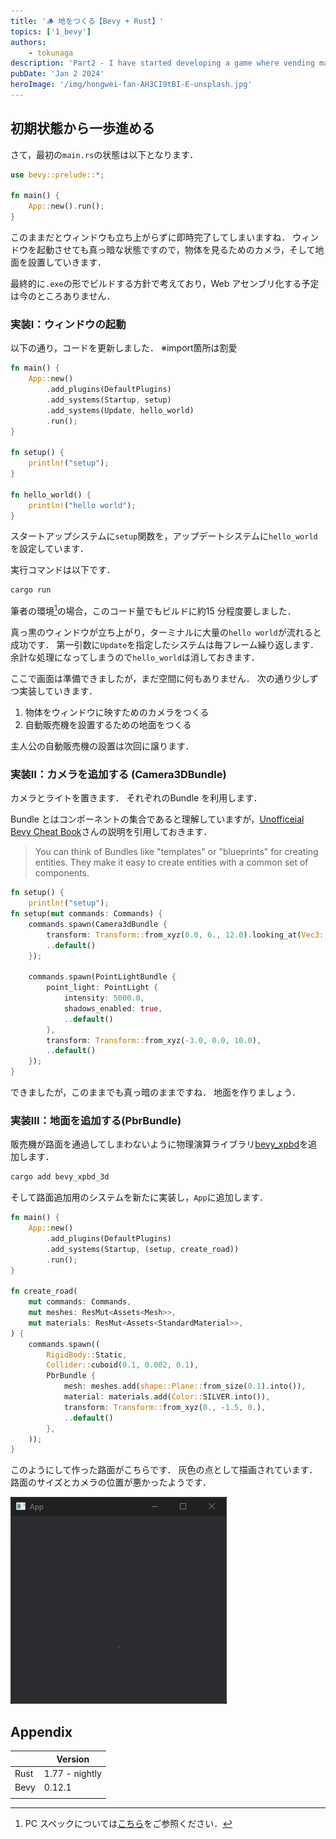 ```yaml
---
title: '🪵 地をつくる【Bevy + Rust】'
topics: ['1_bevy']
authors:
    - tokunaga
description: 'Part2 - I have started developing a game where vending machines take center stage'
pubDate: 'Jan 2 2024'
heroImage: '/img/hongwei-fan-AH3CI9tBI-E-unsplash.jpg'
---
```


## 初期状態から一歩進める

さて，最初の`main.rs`の状態は以下となります．

```rust title="main.rs"
use bevy::prelude::*;

fn main() {
    App::new().run();
}
```

このままだとウィンドウも立ち上がらずに即時完了してしまいますね．
ウィンドウを起動させても真っ暗な状態ですので，物体を見るためのカメラ，そして地面を設置していきます．

最終的に`.exe`の形でビルドする方針で考えており，Web アセンブリ化する予定は今のところありません．

### 実装Ⅰ：ウィンドウの起動

以下の通り，コードを更新しました．
※import箇所は割愛

```rust ins={3-5, 9-15} title="main.rs" frame="code"
fn main() {
    App::new()
        .add_plugins(DefaultPlugins)
        .add_systems(Startup, setup)
        .add_systems(Update, hello_world)
        .run();
}

fn setup() {
    println!("setup");
}

fn hello_world() {
    println!("hello world");
}
```

スタートアップシステムに`setup`関数を，アップデートシステムに`hello_world`を設定しています．

実行コマンドは以下です．

```sh frame="code"
cargo run
```

筆者の環境[^1]の場合，このコード量でもビルドに約15 分程度要しました．

[^1]: PC スペックについては[こちら](/about)をご参照ください．

真っ黒のウィンドウが立ち上がり，ターミナルに大量の`hello world`が流れると成功です．
第一引数に`Update`を指定したシステムは毎フレーム繰り返します．
余計な処理になってしまうので`hello_world`は消しておきます．

ここで画面は準備できましたが，まだ空間に何もありません．
次の通り少しずつ実装していきます．

1. 物体をウィンドウに映すためのカメラをつくる
2. 自動販売機を設置するための地面をつくる

主人公の自動販売機の設置は次回に譲ります．

### 実装Ⅱ：カメラを追加する (Camera3DBundle)

カメラとライトを置きます．
それぞれのBundle を利用します．

Bundle とはコンポーネントの集合であると理解していますが，[Unofficeial Bevy Cheat Book](https://bevy-cheatbook.github.io/programming/bundle.html)さんの説明を引用しておきます．
> You can think of Bundles like "templates" or "blueprints" for creating entities. They make it easy to create entities with a common set of components.

```rust del={1-2} ins={3-17} title="main.rs > setup" frame="code"
fn setup() {
    println!("setup");
fn setup(mut commands: Commands) {
    commands.spawn(Camera3dBundle {
        transform: Transform::from_xyz(0.0, 6., 12.0).looking_at(Vec3::new(0., 1., 0.), Vec3::Y),
        ..default()
    });

    commands.spawn(PointLightBundle {
        point_light: PointLight {
            intensity: 5000.0,
            shadows_enabled: true,
            ..default()
        },
        transform: Transform::from_xyz(-3.0, 0.0, 10.0),
        ..default()
    });
}
```

できましたが，このままでも真っ暗のままですね．
地面を作りましょう．

### 実装Ⅲ：地面を追加する(PbrBundle)

販売機が路面を通過してしまわないように物理演算ライブラリ[bevy_xpbd](https://github.com/Jondolf/bevy_xpbd)を追加します．

```sh
cargo add bevy_xpbd_3d
```

そして路面追加用のシステムを新たに実装し，`App`に追加します．

```rust ins={4,8-23} title="main.rs" frame="code"
fn main() {
    App::new()
        .add_plugins(DefaultPlugins)
        .add_systems(Startup, (setup, create_road))
        .run();
}

fn create_road(
    mut commands: Commands,
    mut meshes: ResMut<Assets<Mesh>>,
    mut materials: ResMut<Assets<StandardMaterial>>,
) {
    commands.spawn((
        RigidBody::Static,
        Collider::cuboid(0.1, 0.002, 0.1),
        PbrBundle {
            mesh: meshes.add(shape::Plane::from_size(0.1).into()),
            material: materials.add(Color::SILVER.into()),
            transform: Transform::from_xyz(0., -1.5, 0.),
            ..default()
        },
    ));
}
```

このようにして作った路面がこちらです．
灰色の点として描画されています．
路面のサイズとカメラの位置が悪かったようです．

![result of create_road](../../assets/images/20240102/road.png)

## Appendix

||Version|
|-|-|
|Rust|1.77 - nightly|
|Bevy|0.12.1|
|||

